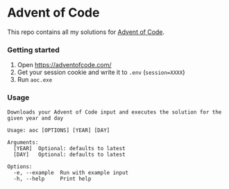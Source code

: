 # Advent of Code

This repo contains all my solutions for [Advent of Code](https://adventofcode.com).

### Getting started

1. Open https://adventofcode.com/
2. Get your session cookie and write it to `.env` (`session=XXXX`)
3. Run `aoc.exe`

### Usage

```
Downloads your Advent of Code input and executes the solution for the given year and day

Usage: aoc [OPTIONS] [YEAR] [DAY]

Arguments:
  [YEAR]  Optional: defaults to latest
  [DAY]   Optional: defaults to latest

Options:
  -e, --example  Run with example input
  -h, --help     Print help
```

